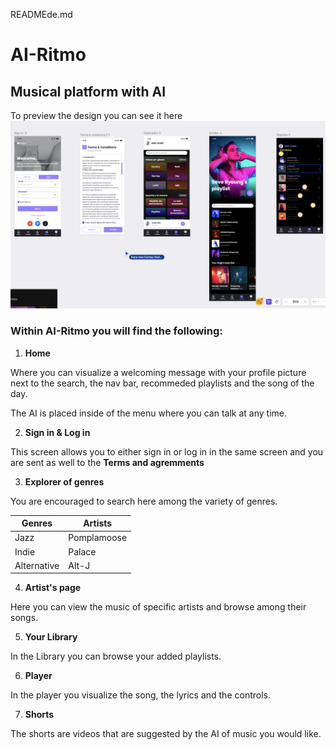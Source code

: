 READMEde.md
# AI-Ritmo

## Musical platform with AI 

To preview the design you can see it here 
![Alt Text](img/preview.png)

### Within AI-Ritmo you will find the following: 

1. **Home**

Where you can visualize a welcoming message with your profile picture next to the search, the nav bar, recommeded playlists and the song of the day. 

The AI is placed inside of the menu where you can talk at any time. 

2. **Sign in & Log in**

 This screen allows you to either sign in or log in in the same screen and you are sent as well to the **Terms and agremments** 

3. **Explorer of genres**

 You are encouraged to search here among the variety of genres. 

 | Genres | Artists |
 |--------| --------|
 | Jazz   |  Pomplamoose |
 | Indie  |  Palace |
 | Alternative | Alt-J |

4. **Artist's page**

 Here you can view the music of specific artists and browse among their songs. 

5. **Your Library**

 In the Library you can browse your added playlists. 

6. **Player**

In the player you visualize the song, the lyrics and the controls. 

7. **Shorts** 

The shorts are videos that are suggested by the AI of music you would like.  

